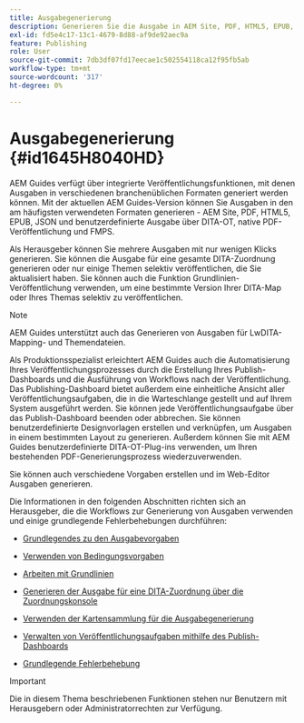 ```yaml
---
title: Ausgabegenerierung
description: Generieren Sie die Ausgabe in AEM Site, PDF, HTML5, EPUB, benutzerdefiniertem und JSON über DITA-OT-Plug-ins, natives PDF-Publishing und FMPS in AEM Guides.
exl-id: fd5e4c17-13c1-4679-8d88-af9de92aec9a
feature: Publishing
role: User
source-git-commit: 7db3df07fd17eecae1c502554118ca12f95fb5ab
workflow-type: tm+mt
source-wordcount: '317'
ht-degree: 0%

---
```


# Ausgabegenerierung {#id1645H8040HD}

AEM Guides verfügt über integrierte Veröffentlichungsfunktionen, mit denen Ausgaben in verschiedenen branchenüblichen Formaten generiert werden können. Mit der aktuellen AEM Guides-Version können Sie Ausgaben in den am häufigsten verwendeten Formaten generieren - AEM Site, PDF, HTML5, EPUB, JSON und benutzerdefinierte Ausgabe über DITA-OT, native PDF-Veröffentlichung und FMPS.

Als Herausgeber können Sie mehrere Ausgaben mit nur wenigen Klicks generieren. Sie können die Ausgabe für eine gesamte DITA-Zuordnung generieren oder nur einige Themen selektiv veröffentlichen, die Sie aktualisiert haben. Sie können auch die Funktion Grundlinien-Veröffentlichung verwenden, um eine bestimmte Version Ihrer DITA-Map oder Ihres Themas selektiv zu veröffentlichen.

>[!NOTE]
>
> AEM Guides unterstützt auch das Generieren von Ausgaben für LwDITA-Mapping- und Themendateien.

Als Produktionsspezialist erleichtert AEM Guides auch die Automatisierung Ihres Veröffentlichungsprozesses durch die Erstellung Ihres Publish-Dashboards und die Ausführung von Workflows nach der Veröffentlichung. Das Publishing-Dashboard bietet außerdem eine einheitliche Ansicht aller Veröffentlichungsaufgaben, die in die Warteschlange gestellt und auf Ihrem System ausgeführt werden. Sie können jede Veröffentlichungsaufgabe über das Publish-Dashboard beenden oder abbrechen. Sie können benutzerdefinierte Designvorlagen erstellen und verknüpfen, um Ausgaben in einem bestimmten Layout zu generieren. Außerdem können Sie mit AEM Guides benutzerdefinierte DITA-OT-Plug-ins verwenden, um Ihren bestehenden PDF-Generierungsprozess wiederzuverwenden.

Sie können auch verschiedene Vorgaben erstellen und im Web-Editor Ausgaben generieren.

Die Informationen in den folgenden Abschnitten richten sich an Herausgeber, die die Workflows zur Generierung von Ausgaben verwenden und einige grundlegende Fehlerbehebungen durchführen:

- [Grundlegendes zu den Ausgabevorgaben](generate-output-understand-presets.md#)

- [Verwenden von Bedingungsvorgaben](generate-output-use-condition-presets.md#)

- [Arbeiten mit Grundlinien](generate-output-use-baseline-for-publishing.md#)

- [Generieren der Ausgabe für eine DITA-Zuordnung über die Zuordnungskonsole](generate-output-for-a-dita-map.md#)

- [Verwenden der Kartensammlung für die Ausgabegenerierung](generate-output-use-map-collection-output-generation.md#)

- [Verwalten von Veröffentlichungsaufgaben mithilfe des Publish-Dashboards](generate-output-publish-dashboard.md#)

- [Grundlegende Fehlerbehebung](generate-output-basic-troubleshooting.md#)


>[!IMPORTANT]
>
> Die in diesem Thema beschriebenen Funktionen stehen nur Benutzern mit Herausgebern oder Administratorrechten zur Verfügung.
